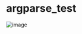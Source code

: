 #  argparse_test
![image](file:///home/onceco/%E5%9B%BE%E7%89%87/2021-01-29%2019-42-15%E5%B1%8F%E5%B9%95%E6%88%AA%E5%9B%BE.png)
